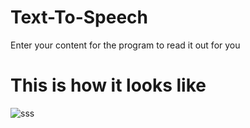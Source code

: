 # Text-To-Speech
Enter your content for the program to read it out for you

# This is how it looks like
![sss](https://user-images.githubusercontent.com/100248770/162264166-6ba0fec1-16d3-4ce5-b085-c96dbcd6f47e.PNG)

